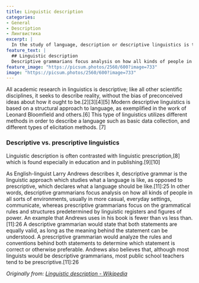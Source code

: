 ```yaml
---
title: Linguistic description
categories:
- General
- Description
- Лингвистика
excerpt: |
  In the study of language, description or descriptive linguistics is the work of objectively analyzing and describing how language is actually used (or how it was used in the past) by a speech community.
feature_text: |
  ## Linguistic description
  Descriptive grammarians focus analysis on how all kinds of people in all sorts of environments
feature_image: "https://picsum.photos/2560/600?image=733"
image: "https://picsum.photos/2560/600?image=733"
---
```


All academic research in linguistics is descriptive; like all other scientific disciplines, it seeks to describe reality, without the bias of preconceived ideas about how it ought to be.[2][3][4][5] Modern descriptive linguistics is based on a structural approach to language, as exemplified in the work of Leonard Bloomfield and others.[6] This type of linguistics utilizes different methods in order to describe a language such as basic data collection, and different types of elicitation methods. [7]

### Descriptive vs. prescriptive linguistics
Linguistic description is often contrasted with linguistic prescription,[8] which is found especially in education and in publishing.[9][10]

As English-linguist Larry Andrews describes it, descriptive grammar is the linguistic approach which studies what a language is like, as opposed to prescriptive, which declares what a language should be like.[11]:25​ In other words, descriptive grammarians focus analysis on how all kinds of people in all sorts of environments, usually in more casual, everyday settings, communicate, whereas prescriptive grammarians focus on the grammatical rules and structures predetermined by linguistic registers and figures of power. An example that Andrews uses in his book is fewer than vs less than.[11]:26​ A descriptive grammarian would state that both statements are equally valid, as long as the meaning behind the statement can be understood. A prescriptive grammarian would analyze the rules and conventions behind both statements to determine which statement is correct or otherwise preferable. Andrews also believes that, although most linguists would be descriptive grammarians, most public school teachers tend to be prescriptive.[11]:26

_Originally from: [Linguistic description - Wikipedia](https://en.wikipedia.org/wiki/Linguistic_description)_
